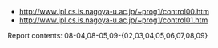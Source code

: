 - http://www.ipl.cs.is.nagoya-u.ac.jp/~prog1/control00.htm
- http://www.ipl.cs.is.nagoya-u.ac.jp/~prog1/control01.htm

Report contents: 08-04,08-05,09-{02,03,04,05,06,07,08,09}
